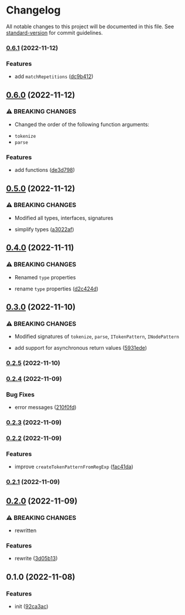 # Changelog

All notable changes to this project will be documented in this file. See [standard-version](https://github.com/conventional-changelog/standard-version) for commit guidelines.

### [0.6.1](https://github.com/BlackGlory/extra-parser/compare/v0.6.0...v0.6.1) (2022-11-12)


### Features

* add `matchRepetitions` ([dc9b412](https://github.com/BlackGlory/extra-parser/commit/dc9b4123b6e303748d4a38f92dcc70fa7dc9f86b))

## [0.6.0](https://github.com/BlackGlory/extra-parser/compare/v0.5.0...v0.6.0) (2022-11-12)


### ⚠ BREAKING CHANGES

* Changed the order of the following function arguments:
- `tokenize`
- `parse`

### Features

* add functions ([de3d798](https://github.com/BlackGlory/extra-parser/commit/de3d798d2c0df1be259af26d121018fcdf413097))

## [0.5.0](https://github.com/BlackGlory/extra-parser/compare/v0.4.0...v0.5.0) (2022-11-12)


### ⚠ BREAKING CHANGES

* Modified all types, interfaces, signatures

* simplify types ([a3022af](https://github.com/BlackGlory/extra-parser/commit/a3022afbc8320e420806febf97392a5e1f7ff333))

## [0.4.0](https://github.com/BlackGlory/extra-parser/compare/v0.3.0...v0.4.0) (2022-11-11)


### ⚠ BREAKING CHANGES

* Renamed `type` properties

* rename `type` properties ([d2c424d](https://github.com/BlackGlory/extra-parser/commit/d2c424da8d8aed8abedd297a746773427bcba39d))

## [0.3.0](https://github.com/BlackGlory/extra-parser/compare/v0.2.5...v0.3.0) (2022-11-10)


### ⚠ BREAKING CHANGES

* Modified signatures of `tokenize`, `parse`, `ITokenPattern`, `INodePattern`

* add support for asynchronous return values ([5931ede](https://github.com/BlackGlory/extra-parser/commit/5931edefbf0b3c2704efed80ac9b6bc18b7b56c4))

### [0.2.5](https://github.com/BlackGlory/extra-parser/compare/v0.2.4...v0.2.5) (2022-11-10)

### [0.2.4](https://github.com/BlackGlory/extra-parser/compare/v0.2.3...v0.2.4) (2022-11-09)


### Bug Fixes

* error messages ([210f0fd](https://github.com/BlackGlory/extra-parser/commit/210f0fd7cb856e2bb332c4b5cac2cbaff07aa574))

### [0.2.3](https://github.com/BlackGlory/extra-parser/compare/v0.2.2...v0.2.3) (2022-11-09)

### [0.2.2](https://github.com/BlackGlory/extra-parser/compare/v0.2.1...v0.2.2) (2022-11-09)


### Features

* improve `createTokenPatternFromRegExp` ([fac41da](https://github.com/BlackGlory/extra-parser/commit/fac41da8a45588f1aaef85c17b367eba1851a6aa))

### [0.2.1](https://github.com/BlackGlory/extra-parser/compare/v0.2.0...v0.2.1) (2022-11-09)

## [0.2.0](https://github.com/BlackGlory/extra-parser/compare/v0.1.0...v0.2.0) (2022-11-09)


### ⚠ BREAKING CHANGES

* rewritten

### Features

* rewrite ([3d05b13](https://github.com/BlackGlory/extra-parser/commit/3d05b1353a347b8bf1c3ee7644432856053e40e5))

## 0.1.0 (2022-11-08)


### Features

* init ([92ca3ac](https://github.com/BlackGlory/extra-parser/commit/92ca3acc098109e62efb0bd3dad41b3ed85c859e))
